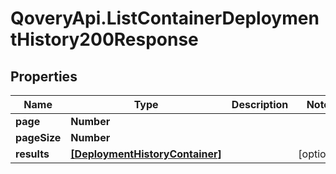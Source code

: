 # QoveryApi.ListContainerDeploymentHistory200Response

## Properties

Name | Type | Description | Notes
------------ | ------------- | ------------- | -------------
**page** | **Number** |  | 
**pageSize** | **Number** |  | 
**results** | [**[DeploymentHistoryContainer]**](DeploymentHistoryContainer.md) |  | [optional] 


